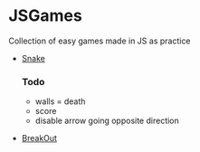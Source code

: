 # JSGames
Collection of easy games made in JS as practice

* [Snake](./Snake)
  ### Todo
  * walls = death
  * score
  * disable arrow going opposite direction
  
* [BreakOut](./Breakout)

